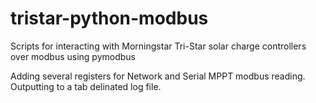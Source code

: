 tristar-python-modbus
=====================

Scripts for interacting with Morningstar Tri-Star solar charge controllers over modbus using pymodbus

Adding several registers for Network and Serial MPPT modbus reading.  Outputting to a tab delinated log file.
